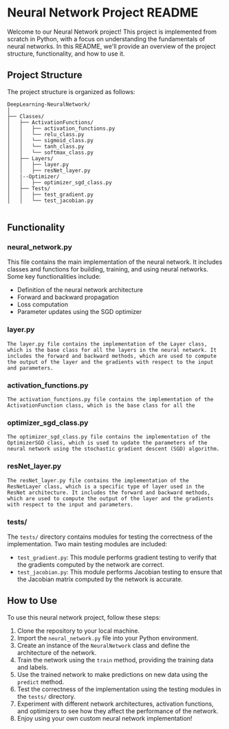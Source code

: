 # Neural Network Project README

Welcome to our Neural Network project! This project is implemented from scratch in Python, with a focus on understanding the fundamentals of neural networks. In this README, we'll provide an overview of the project structure, functionality, and how to use it.

## Project Structure

The project structure is organized as follows:

```
DeepLearning-NeuralNetwork/
│
├── Classes/
│   ├── ActivationFunctions/
│   │   ├── activation_functions.py
│   │   └── relu_class.py
│   │   └── sigmoid_class.py
│   │   └── tanh_class.py
│   │   └── softmax_class.py
│   ├── Layers/
│   │   ├── layer.py
│   │   ├── resNet_layer.py
│   |--Optimizer/
│   │   ├── optimizer_sgd_class.py
│   ├── Tests/
│   │   ├── test_gradient.py
│   │   └── test_jacobian.py


```

## Functionality

### neural_network.py

This file contains the main implementation of the neural network. It includes classes and functions for building, training, and using neural networks. Some key functionalities include:
- Definition of the neural network architecture
- Forward and backward propagation
- Loss computation
- Parameter updates using the SGD optimizer

### layer.py
    The layer.py file contains the implementation of the Layer class, which is the base class for all the layers in the neural network. It includes the forward and backward methods, which are used to compute the output of the layer and the gradients with respect to the input and parameters.

### activation_functions.py
    The activation_functions.py file contains the implementation of the ActivationFunction class, which is the base class for all the

### optimizer_sgd_class.py
    The optimizer_sgd_class.py file contains the implementation of the OptimizerSGD class, which is used to update the parameters of the neural network using the stochastic gradient descent (SGD) algorithm.

### resNet_layer.py
    The resNet_layer.py file contains the implementation of the ResNetLayer class, which is a specific type of layer used in the ResNet architecture. It includes the forward and backward methods, which are used to compute the output of the layer and the gradients with respect to the input and parameters.

### tests/

The `tests/` directory contains modules for testing the correctness of the implementation. Two main testing modules are included:
- `test_gradient.py`: This module performs gradient testing to verify that the gradients computed by the network are correct.
- `test_jacobian.py`: This module performs Jacobian testing to ensure that the Jacobian matrix computed by the network is accurate.

## How to Use

To use this neural network project, follow these steps:

1. Clone the repository to your local machine.
2. Import the `neural_network.py` file into your Python environment.
3. Create an instance of the `NeuralNetwork` class and define the architecture of the network.
4. Train the network using the `train` method, providing the training data and labels.
5. Use the trained network to make predictions on new data using the `predict` method.
6. Test the correctness of the implementation using the testing modules in the `tests/` directory.
7. Experiment with different network architectures, activation functions, and optimizers to see how they affect the performance of the network.
8. Enjoy using your own custom neural network implementation!